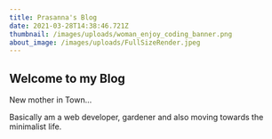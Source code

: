 ```yaml
---
title: Prasanna's Blog
date: 2021-03-28T14:38:46.721Z
thumbnail: /images/uploads/woman_enjoy_coding_banner.png
about_image: /images/uploads/FullSizeRender.jpeg
---
```

## Welcome to my Blog

New mother in Town...

Basically am a web developer, gardener and also moving towards the minimalist life.